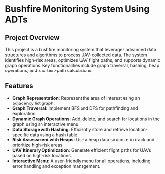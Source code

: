 # Bushfire Monitoring System Using ADTs

## Project Overview
This project is a bushfire monitoring system that leverages advanced data structures and algorithms to process UAV-collected data. The system identifies high-risk areas, optimizes UAV flight paths, and supports dynamic graph operations. Key functionalities include graph traversal, hashing, heap operations, and shortest-path calculations.

## Features
- **Graph Representation**: Represent the area of interest using an adjacency list graph.
- **Graph Traversal**: Implement BFS and DFS for pathfinding and exploration.
- **Dynamic Graph Operations**: Add, delete, and search for locations in the graph using an interactive menu.
- **Data Storage with Hashing**: Efficiently store and retrieve location-specific data using a hash table.
- **Risk Assessment with Heaps**: Use a heap data structure to track and prioritize high-risk areas.
- **UAV Itinerary Optimization**: Generate efficient flight paths for UAVs based on high-risk locations.
- **Interactive Menu**: A user-friendly menu for all operations, including error handling and exception management.
